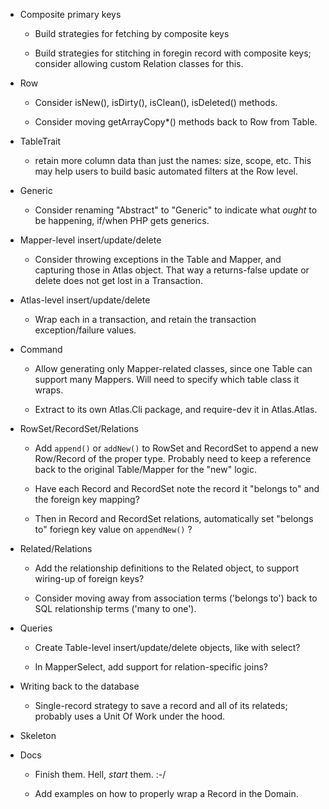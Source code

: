 - Composite primary keys

    - Build strategies for fetching by composite keys

    - Build strategies for stitching in foregin record with composite keys; consider allowing custom Relation classes for this.

- Row

    - Consider isNew(), isDirty(), isClean(), isDeleted() methods.

    - Consider moving getArrayCopy*() methods back to Row from Table.

- TableTrait

    - retain more column data than just the names: size, scope, etc. This may help users to build basic automated filters at the Row level.

- Generic

    - Consider renaming "Abstract" to "Generic" to indicate what *ought* to be happening, if/when PHP gets generics.

- Mapper-level insert/update/delete

    - Consider throwing exceptions in the Table and Mapper, and capturing those in Atlas object. That way a returns-false update or delete does not get lost in a Transaction.

- Atlas-level insert/update/delete

    - Wrap each in a transaction, and retain the transaction exception/failure values.

- Command

    - Allow generating only Mapper-related classes, since one Table can support many Mappers. Will need to specify which table class it wraps.

    - Extract to its own Atlas.Cli package, and require-dev it in Atlas.Atlas.

- RowSet/RecordSet/Relations

    - Add `append()` or `addNew()` to RowSet and RecordSet to append a new Row/Record of the proper type. Probably need to keep a reference back to the original Table/Mapper for the "new" logic.

    - Have each Record and RecordSet note the record it "belongs to" and the foreign key mapping?

    - Then in Record and RecordSet relations, automatically set "belongs to" foriegn key value on `appendNew()` ?

- Related/Relations

    - Add the relationship definitions to the Related object, to support wiring-up of foreign keys?

    - Consider moving away from association terms ('belongs to') back to SQL relationship terms ('many to one').

- Queries

    - Create Table-level insert/update/delete objects, like with select?

    - In MapperSelect, add support for relation-specific joins?

- Writing back to the database

    - Single-record strategy to save a record and all of its relateds; probably uses a Unit Of Work under the hood.

- Skeleton


- Docs

    - Finish them. Hell, *start* them. :-/

    - Add examples on how to properly wrap a Record in the Domain.
